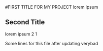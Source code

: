 #FIRST TITLE FOR MY PROJECT
lorem ipsum  


## Second Title

lorem ipsum 2 1


Some lines for this file after updating verybad